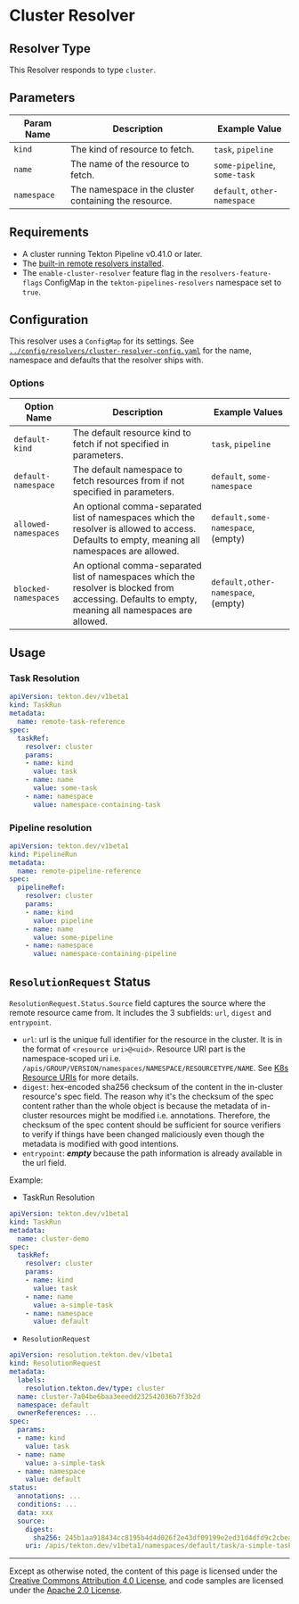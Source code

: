 <!--
---
linkTitle: "Cluster Resolver"
weight: 310
---
-->

# Cluster Resolver

## Resolver Type

This Resolver responds to type `cluster`.

## Parameters

| Param Name  | Description                                           | Example Value                |
|-------------|-------------------------------------------------------|------------------------------|
| `kind`      | The kind of resource to fetch.                        | `task`, `pipeline`           |
| `name`      | The name of the resource to fetch.                    | `some-pipeline`, `some-task` |
| `namespace` | The namespace in the cluster containing the resource. | `default`, `other-namespace` |

## Requirements

- A cluster running Tekton Pipeline v0.41.0 or later.
- The [built-in remote resolvers installed](./install.md#installing-and-configuring-remote-task-and-pipeline-resolution).
- The `enable-cluster-resolver` feature flag in the `resolvers-feature-flags` ConfigMap
  in the `tekton-pipelines-resolvers` namespace set to `true`.

## Configuration

This resolver uses a `ConfigMap` for its settings. See
[`../config/resolvers/cluster-resolver-config.yaml`](../config/resolvers/cluster-resolver-config.yaml)
for the name, namespace and defaults that the resolver ships with.

### Options

| Option Name          | Description                                                                                                                                         | Example Values                     |
|----------------------|-----------------------------------------------------------------------------------------------------------------------------------------------------|------------------------------------|
| `default-kind`       | The default resource kind to fetch if not specified in parameters.                                                                                  | `task`, `pipeline`                 |
| `default-namespace`  | The default namespace to fetch resources from if not specified in parameters.                                                                       | `default`, `some-namespace`        |
| `allowed-namespaces` | An optional comma-separated list of namespaces which the resolver is allowed to access. Defaults to empty, meaning all namespaces are allowed.      | `default,some-namespace`, (empty)  |
| `blocked-namespaces` | An optional comma-separated list of namespaces which the resolver is blocked from accessing. Defaults to empty, meaning all namespaces are allowed. | `default,other-namespace`, (empty) |       

## Usage

### Task Resolution

```yaml
apiVersion: tekton.dev/v1beta1
kind: TaskRun
metadata:
  name: remote-task-reference
spec:
  taskRef:
    resolver: cluster
    params:
    - name: kind
      value: task
    - name: name
      value: some-task
    - name: namespace
      value: namespace-containing-task
```

### Pipeline resolution

```yaml
apiVersion: tekton.dev/v1beta1
kind: PipelineRun
metadata:
  name: remote-pipeline-reference
spec:
  pipelineRef:
    resolver: cluster
    params:
    - name: kind
      value: pipeline
    - name: name
      value: some-pipeline
    - name: namespace
      value: namespace-containing-pipeline
```

## `ResolutionRequest` Status
`ResolutionRequest.Status.Source` field captures the source where the remote resource came from. It includes the 3 subfields: `url`, `digest` and `entrypoint`.
- `url`: url is the unique full identifier for the resource in the cluster. It is in the format of `<resource uri>@<uid>`. Resource URI part is the namespace-scoped uri i.e. `/apis/GROUP/VERSION/namespaces/NAMESPACE/RESOURCETYPE/NAME`. See [K8s Resource URIs](https://kubernetes.io/docs/reference/using-api/api-concepts/#resource-uris) for more details.
- `digest`: hex-encoded sha256 checksum of the content in the in-cluster resource's spec field. The reason why it's the checksum of the spec content rather than the whole object is because the metadata of in-cluster resources might be modified i.e. annotations. Therefore, the checksum of the spec content should be sufficient for source verifiers to verify if things have been changed maliciously even though the metadata is modified with good intentions.
- `entrypoint`: ***empty*** because the path information is already available in the url field.

Example:
- TaskRun Resolution

```yaml
apiVersion: tekton.dev/v1beta1
kind: TaskRun
metadata:
  name: cluster-demo
spec:
  taskRef:
    resolver: cluster
    params:
    - name: kind
      value: task
    - name: name
      value: a-simple-task
    - name: namespace
      value: default
```


- `ResolutionRequest`
```yaml
apiVersion: resolution.tekton.dev/v1beta1
kind: ResolutionRequest
metadata:
  labels:
    resolution.tekton.dev/type: cluster
  name: cluster-7a04be6baa3eeedd232542036b7f3b2d
  namespace: default
  ownerReferences: ...
spec:
  params:
  - name: kind
    value: task
  - name: name
    value: a-simple-task
  - name: namespace
    value: default
status:
  annotations: ...
  conditions: ...
  data: xxx
  source:
    digest:
      sha256: 245b1aa918434cc8195b4d4d026f2e43df09199e2ed31d4dfd9c2cbea1c7ce54
    uri: /apis/tekton.dev/v1beta1/namespaces/default/task/a-simple-task@3b82d8c4-f89e-47ea-a49d-3be0dca4c038
```
---

Except as otherwise noted, the content of this page is licensed under the
[Creative Commons Attribution 4.0 License](https://creativecommons.org/licenses/by/4.0/),
and code samples are licensed under the
[Apache 2.0 License](https://www.apache.org/licenses/LICENSE-2.0).
